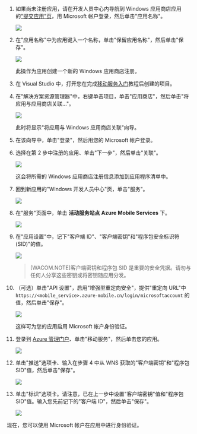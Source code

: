 
1. 如果尚未注册应用，请在开发人员中心内导航到 Windows 应用商店应用的["提交应用"页]，用 Microsoft 帐户登录，然后单击"应用名称"。

   	![](./media/mobile-services-register-windows-store-app/mobile-services-submit-win8-app.png)

2. 在"应用名称"中为应用键入一个名称，单击"保留应用名称"，然后单击"保存"。

   	![](./media/mobile-services-register-windows-store-app/mobile-services-win8-app-name.png)

   	此操作为应用创建一个新的 Windows 应用商店注册。

3. 在 Visual Studio 中，打开您在完成[移动服务入门]教程后创建的项目。

4. 在"解决方案资源管理器"中，右键单击项目，单击"应用商店"，然后单击"将应用与应用商店关联..."。 

  	![](./media/mobile-services-register-windows-store-app/mobile-services-store-association.png)

   	此时将显示"将应用与 Windows 应用商店关联"向导。

5. 在该向导中，单击"登录"，然后用您的 Microsoft 帐户登录。

6. 选择在第 2 步中注册的应用、单击"下一步"，然后单击"关联"。

   	![](./media/mobile-services-register-windows-store-app/mobile-services-select-app-name.png)

   	这会将所需的 Windows 应用商店注册信息添加到应用程序清单中。    

7. 回到新应用的"Windows 开发人员中心"页，单击"服务"。 

   	![](./media/mobile-services-register-windows-store-app/mobile-services-win8-edit-app.png) 

8. 在"服务"页面中，单击 **活动服务站点** **Azure Mobile Services** 下。

	![](./media/mobile-services-register-windows-store-app/mobile-services-win8-edit2-app.png) 

9. 在"应用设置"中，记下"客户端 ID"、"客户端密钥"和"程序包安全标识符 (SID)"的值。 

   	![](./media/mobile-services-register-windows-store-app/mobile-services-win8-app-push-auth.png)

    >[WACOM.NOTE]客户端密钥和程序包 SID 是重要的安全凭据。请勿与任何人分享这些密钥或将密钥随应用分发。

10. （可选）单击"API 设置"，启用"增强型重定向安全"，提供"重定向 URL"中  `https://<mobile_service>.azure-mobile.cn/login/microsoftaccount` 的值，然后单击"保存"。

	![](./media/mobile-services-register-windows-store-app/mobile-services-win8-app-push-auth-2.png)

	这样可为您的应用启用 Microsoft 帐户身份验证。

11. 登录到 [Azure 管理门户]、单击"移动服务"，然后单击您的应用。

   	![](./media/mobile-services-register-windows-store-app/mobile-services-selection.png)

12. 单击"推送"选项卡、输入在步骤 4 中从 WNS 获取的"客户端密钥"和"程序包 SID"值，然后单击"保存"。

   	![](./media/mobile-services-register-windows-store-app/mobile-push-tab.png)

13. 单击"标识"选项卡。请注意，已在上一步中设置"客户端密钥"值和"程序包 SID"值。输入您先前记下的"客户端 ID"，然后单击"保存"。

   	![](./media/mobile-services-register-windows-store-app/mobile-services-identity-tab.png)
 
现在，您可以使用 Microsoft 帐户在应用中进行身份验证。  

<!-- Anchors. -->

<!-- Images. -->
 

<!-- URLs. -->
[移动服务入门]: /zh-cn/documentation/articles/mobile-services-javascript-backend-windows-store-dotnet-get-started/#create-new-service
["提交应用"页]: http://go.microsoft.com/fwlink/p/?LinkID=266582
[Azure 管理门户]: https://manage.windowsazure.cn/
